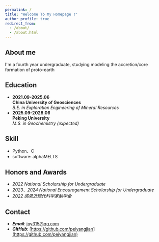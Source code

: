 ```yaml
---
permalink: /
title: "Welcome To My Homepage !"
author_profile: true
redirect_from: 
  - /about/
  - /about.html
---
```



## About me
I'm a fourth year undergraduate, studying modeling the accretion/core formation of proto-earth

## Education
- **2021.09-2025.06**<br>**China University of Geosciences**<br>*B.E. in Exploration Engineering of Mineral Resources*
- **2025.09-2028.06**  
  **Peking University**  
  *M.S. in Geochemistry (expected)*

## Skill
- Python、C
- software: alphaMELTS

## Honors and Awards
- *2022 National Scholarship for Undergraduate*
- *2023、2024 National Encouragement Scholarship for Undergraduate*
- *2022 感恩近现代科学家助学金*

## Contact
- ***Email***: [jpy315@qq.com](mailto:jpy315@qq.com)
- ***GitHub***: [https://github.com/peiyangjian](https://github.com/peiyangjian)
